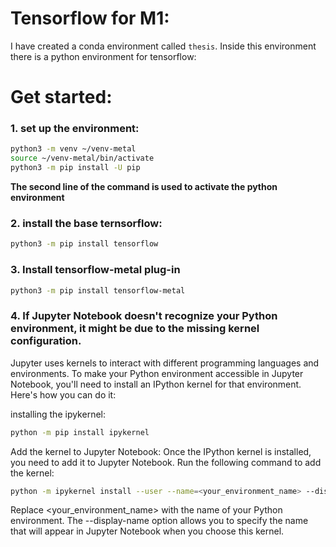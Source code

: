 # Tensorflow for M1:
I have created a conda environment called `thesis`. Inside this environment there is a python environment for tensorflow:

# Get started:


### 1. set up the environment:
```bash
python3 -m venv ~/venv-metal
source ~/venv-metal/bin/activate
python3 -m pip install -U pip
```

**The second line of the command is used to activate the python environment**

### 2. install the base ternsorflow:

```bash
python3 -m pip install tensorflow
```
### 3. Install tensorflow-metal plug-in

```bash
python3 -m pip install tensorflow-metal
```

### 4. If Jupyter Notebook doesn't recognize your Python environment, it might be due to the missing kernel configuration.
Jupyter uses kernels to interact with different programming languages and environments. To make your Python environment accessible in Jupyter Notebook, you'll need to install an IPython kernel for that environment. Here's how you can do it:


installing the ipykernel:
```bash
python -m pip install ipykernel

```

Add the kernel to Jupyter Notebook:
Once the IPython kernel is installed, you need to add it to Jupyter Notebook. Run the following command to add the kernel:
```bash
python -m ipykernel install --user --name=<your_environment_name> --display-name "Your Environment Name"

```
Replace <your_environment_name> with the name of your Python environment. The --display-name option allows you to specify the name that will appear in Jupyter Notebook when you choose this kernel.
